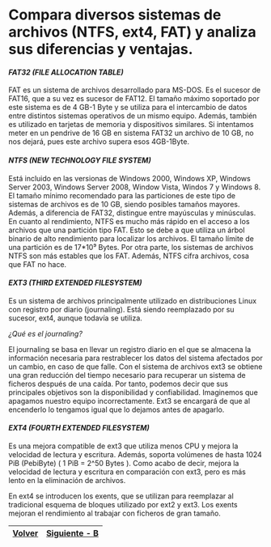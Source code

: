 # Compara diversos sistemas de archivos (NTFS, ext4, FAT) y analiza sus diferencias y ventajas.

#### *FAT32 (FILE ALLOCATION TABLE)*
FAT es un sistema de archivos desarrollado para MS-DOS. Es el sucesor de FAT16, que a su vez es sucesor de FAT12. El tamaño máximo soportado por este sistema es de 4 GB-1 Byte y se utiliza para el intercambio de datos entre distintos sistemas operativos de un mismo equipo. Además, también es utilizado en tarjetas de memoria y dispositivos similares.
Si intentamos meter en un pendrive de 16 GB en sistema FAT32 un archivo de 10 GB, no nos dejará, pues este archivo supera esos 4GB-1Byte.

#### *NTFS (NEW TECHNOLOGY FILE SYSTEM)*
Está incluido en las versionas de Windows 2000, Windows XP, Windows Server 2003, Windows Server 2008, Window Vista, Windos 7 y Windows 8. El tamaño mínimo recomendado para las particiones de este tipo de sistemas de archivos es de 10 GB, siendo posibles tamaños mayores. Además, a diferencia de FAT32, distingue entre mayúsculas y minúsculas.
En cuanto al rendimiento, NTFS es mucho más rápido en el acceso a los archivos que una partición tipo FAT. Esto se debe a que utiliza un árbol binario de alto rendimiento para localizar los archivos. El tamaño límite de una partición es de 17*10⁹ Bytes.
Por otra parte, los sistemas de archivos NTFS son más estables que los FAT. Además, NTFS cifra archivos, cosa que FAT no hace.

#### *EXT3 (THIRD EXTENDED FILESYSTEM)*
Es un sistema de archivos principalmente utilizado en distribuciones Linux con registro por diario (journaling). Está siendo reemplazado por su sucesor, ext4, aunque todavía se utiliza.

*¿Qué es el journaling?*

El journaling se basa en llevar un registro diario en el que se almacena la información necesaria para restrablecer los datos del sistema afectados por un cambio, en caso de que falle.
Con el sistema de archivos ext3 se obtiene una gran reducción del tiempo necesario para recuperar un sistema de ficheros después de una caída. Por tanto, podemos decir que sus principales objetivos son la disponibilidad y confiabilidad.
Imaginemos que apagamos nuestro equipo incorrectamente. Ext3 se encargará de que al encenderlo lo tengamos igual que lo dejamos antes de apagarlo.

#### *EXT4 (FOURTH EXTENDED FILESYSTEM)*
Es una mejora compatible de ext3 que utiliza menos CPU y mejora la velocidad de lectura y escritura. Además, soporta volúmenes de hasta 1024 PiB (PebiByte) ( 1 PiB = 2^50 Bytes ). Como acabo de decir, mejora la velocidad de lectura y escritura en comparación con ext3, pero es más lento en la eliminación de archivos.

En ext4 se introducen los exents, que se utilizan para reemplazar al tradicional esquema de bloques utilizado por ext2 y ext3. Los exents mejoran el rendimiento al trabajar con ficheros de gran tamaño.

[Volver](https://github.com/acruma/documents)|[Siguiente - B]()
--|--
